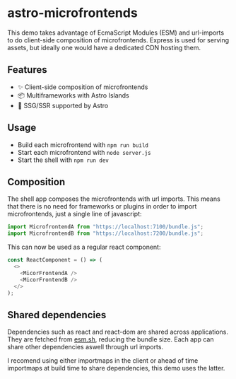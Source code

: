 # astro-microfrontends

This demo takes advantage of EcmaScript Modules (ESM) and url-imports to do client-side composition of microfrontends. Express is used for serving assets, but ideally one would have a dedicated CDN hosting them.

## Features

- ✨ Client-side composition of microfrontends
- 📦 Multiframeworks with Astro Islands
- 🚀 SSG/SSR supported by Astro

## Usage

- Build each microfrontend with `npm run build`
- Start each microfrontend with `node server.js`
- Start the shell with `npm run dev`

## Composition

The shell app composes the microfrontends with url imports. This means that there is no need for frameworks or plugins in order to import microfrontends, just a single line of javascript:

```javascript
import MicrofrontendA from "https://localhost:7100/bundle.js";
import MicrofrontendB from "https://localhost:7200/bundle.js";
```

This can now be used as a regular react component:

```javascript
const ReactComponent = () => (
  <>
    <MicorFrontendA />
    <MicorFrontendB />
  </>
);
```

## Shared dependencies

Dependencies such as react and react-dom are shared across applications. They are fetched from [esm.sh](https://esm.sh/), reducing the bundle size. Each app can share other dependencies aswell through url imports.

I recomend using either importmaps in the client or ahead of time importmaps at build time to share dependencies, this demo uses the latter.
